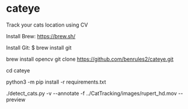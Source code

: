 # cateye
Track your cats location using CV

Install Brew:
https://brew.sh/

Install Git:
$ brew install git

brew install opencv
git clone https://github.com/benrules2/cateye.git

cd cateye

python3 -m pip install -r requirements.txt

./detect_cats.py -v --annotate -f ../CatTracking/images/rupert_hd.mov --preview   

